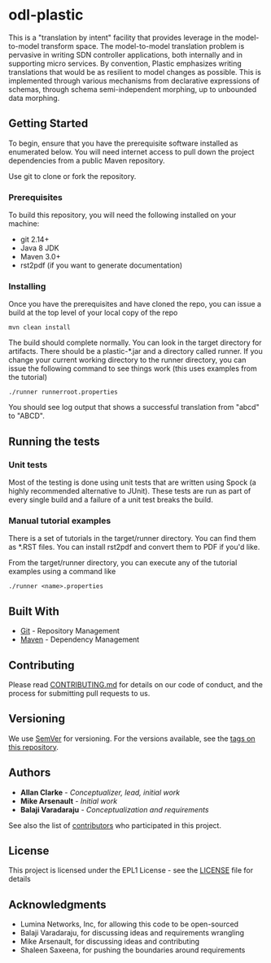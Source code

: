 # odl-plastic

This is a "translation by intent" facility that provides leverage in the model-to-model transform space. 
The model-to-model translation problem is pervasive in writing SDN controller applications, both internally 
and in supporting micro services. By convention, Plastic emphasizes writing translations that would be as 
resilient to model changes as possible. This is implemented through various mechanisms from declarative 
expressions of schemas, through schema semi-independent morphing, up to unbounded data morphing.

## Getting Started

To begin, ensure that you have the prerequisite software installed as enumerated below. You will 
need internet access to pull down the project dependencies from a public Maven repository. 

Use git to clone or fork the repository.

### Prerequisites

To build this repository, you will need the following installed on your machine:

* git 2.14+
* Java 8 JDK
* Maven 3.0+
* rst2pdf (if you want to generate documentation)

### Installing

Once you have the prerequisites and have cloned the repo, you can issue a build at the 
top level of your local copy of the repo

```
mvn clean install
```

The build should complete normally. You can look in the target directory for artifacts.
There should be a plastic-*.jar and a directory called runner. If you change your current
working directory to the runner directory, you can issue the following command to see
things work (this uses examples from the tutorial)
 
```
./runner runnerroot.properties
```

You should see log output that shows a successful translation from "abcd" to "ABCD". 

## Running the tests

### Unit tests

Most of the testing is done using unit tests that are written using Spock (a highly recommended
alternative to JUnit). These tests are run as part of every single build and a failure of
a unit test breaks the build.

### Manual tutorial examples

There is a set of tutorials in the target/runner directory. You can find them as *.RST files. You 
can install rst2pdf and convert them to PDF if you'd like.

From the target/runner directory, you can execute any of the tutorial examples
using a command like

```
./runner <name>.properties
```

## Built With

* [Git](https://git-scm.com/) - Repository Management
* [Maven](https://maven.apache.org/) - Dependency Management

## Contributing

Please read [CONTRIBUTING.md](https://gist.github.com/) for details on our code of conduct, and the process for submitting pull requests to us.

## Versioning

We use [SemVer](http://semver.org/) for versioning. For the versions available, see the [tags on this repository](https://github.com/your/project/tags).

## Authors

* **Allan Clarke** - *Conceptualizer, lead, initial work*
* **Mike Arsenault** - *Initial work*
* **Balaji Varadaraju** - *Conceptualization and requirements*

See also the list of [contributors](https://github.com/your/project/contributors) who participated in this project.

## License

This project is licensed under the EPL1 License - see the [LICENSE](LICENSE) file for details

## Acknowledgments

* Lumina Networks, Inc, for allowing this code to be open-sourced
* Balaji Varadaraju, for discussing ideas and requirements wrangling
* Mike Arsenault, for discussing ideas and contributing
* Shaleen Saxeena, for pushing the boundaries around requirements

